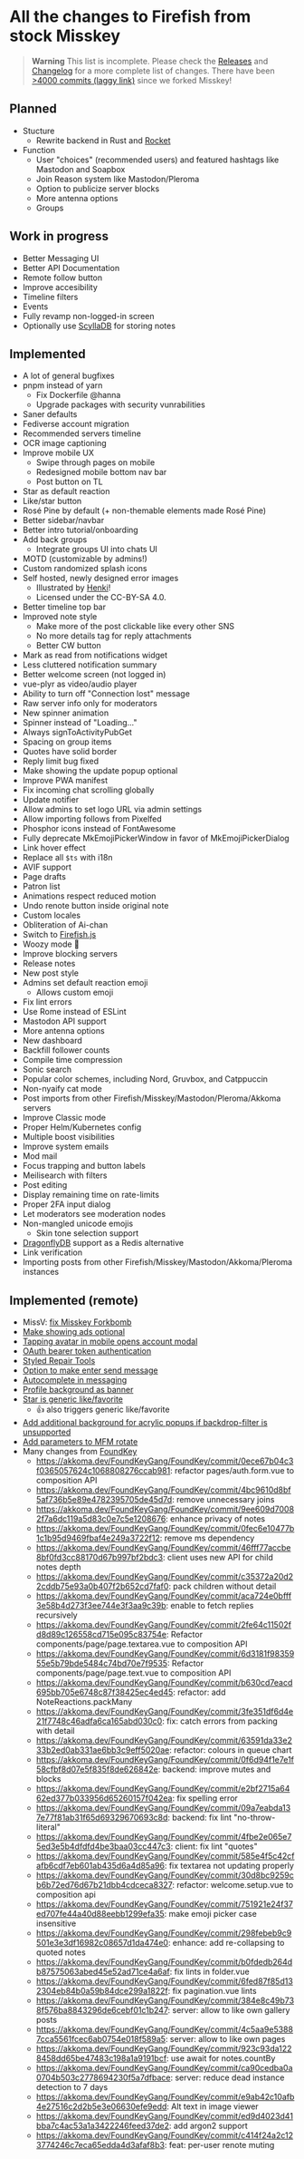 # All the changes to Firefish from stock Misskey

> **Warning**
> This list is incomplete. Please check the [Releases](https://codeberg.org/firefish/firefish/releases) and [Changelog](https://codeberg.org/firefish/firefish/src/branch/develop/CHANGELOG.md) for a more complete list of changes. There have been [>4000 commits (laggy link)](https://codeberg.org/firefish/firefish/compare/700a7110f7e34f314b070987aa761c451ec34efc...develop) since we forked Misskey!

## Planned

- Stucture
  - Rewrite backend in Rust and [Rocket](https://rocket.rs/)
- Function
  - User "choices" (recommended users) and featured hashtags like Mastodon and Soapbox
  - Join Reason system like Mastodon/Pleroma
  - Option to publicize server blocks
  - More antenna options
  - Groups

## Work in progress

- Better Messaging UI
- Better API Documentation
- Remote follow button
- Improve accesibility
- Timeline filters
- Events
- Fully revamp non-logged-in screen
- Optionally use [ScyllaDB](https://www.scylladb.com/open-source-nosql-database/) for storing notes

## Implemented

- A lot of general bugfixes
- pnpm instead of yarn
  - Fix Dockerfile @hanna
  - Upgrade packages with security vunrabilities
- Saner defaults
- Fediverse account migration
- Recommended servers timeline
- OCR image captioning
- Improve mobile UX
  - Swipe through pages on mobile
  - Redesigned mobile bottom nav bar
  - Post button on TL
- Star as default reaction
- Like/star button
- Rosé Pine by default (+ non-themable elements made Rosé Pine)
- Better sidebar/navbar
- Better intro tutorial/onboarding
- Add back groups
  - Integrate groups UI into chats UI
- MOTD (customizable by admins!)
- Custom randomized splash icons
- Self hosted, newly designed error images
  - Illustrated by [Henki](https://www.youtube.com/c/Henkiwashere)!
  - Licensed under the CC-BY-SA 4.0.
- Better timeline top bar
- Improved note style
  - Make more of the post clickable like every other SNS
  - No more details tag for reply attachments
  - Better CW button
- Mark as read from notifications widget
- Less cluttered notification summary
- Better welcome screen (not logged in)
- vue-plyr as video/audio player
- Ability to turn off "Connection lost" message
- Raw server info only for moderators
- New spinner animation
- Spinner instead of "Loading..."
- Always signToActivityPubGet
- Spacing on group items
- Quotes have solid border
- Reply limit bug fixed
- Make showing the update popup optional
- Improve PWA manifest
- Fix incoming chat scrolling globally
- Update notifier
- Allow admins to set logo URL via admin settings
- Allow importing follows from Pixelfed
- Phosphor icons instead of FontAwesome
- Fully deprecate MkEmojiPickerWindow in favor of MkEmojiPickerDialog
- Link hover effect
- Replace all `$ts` with i18n
- AVIF support
- Page drafts
- Patron list
- Animations respect reduced motion
- Undo renote button inside original note
- Custom locales
- Obliteration of Ai-chan
- Switch to [Firefish.js](https://codeberg.org/firefish/firefish.js)
- Woozy mode 🥴
- Improve blocking servers
- Release notes
- New post style
- Admins set default reaction emoji
  - Allows custom emoji
- Fix lint errors
- Use Rome instead of ESLint
- Mastodon API support
- More antenna options
- New dashboard
- Backfill follower counts
- Compile time compression
- Sonic search
- Popular color schemes, including Nord, Gruvbox, and Catppuccin
- Non-nyaify cat mode
- Post imports from other Firefish/Misskey/Mastodon/Pleroma/Akkoma servers
- Improve Classic mode
- Proper Helm/Kubernetes config
- Multiple boost visibilities
- Improve system emails
- Mod mail
- Focus trapping and button labels
- Meilisearch with filters
- Post editing
- Display remaining time on rate-limits
- Proper 2FA input dialog
- Let moderators see moderation nodes
- Non-mangled unicode emojis
  - Skin tone selection support
- [DragonflyDB](https://dragonflydb.io/) support as a Redis alternative
- Link verification
- Importing posts from other Firefish/Misskey/Mastodon/Akkoma/Pleroma instances

## Implemented (remote)

- MissV: [fix Misskey Forkbomb](https://code.vtopia.live/Vtopia/MissV/commit/40b23c070bd4adbb3188c73546c6c625138fb3c1)
- [Make showing ads optional](https://github.com/misskey-dev/misskey/pull/8996)
- [Tapping avatar in mobile opens account modal](https://github.com/misskey-dev/misskey/pull/9056)
- [OAuth bearer token authentication](https://github.com/misskey-dev/misskey/pull/9021)
- [Styled Repair Tools](https://github.com/misskey-dev/misskey/pull/8956)
- [Option to make enter send message](https://github.com/misskey-dev/misskey/pull/8954)
- [Autocomplete in messaging](https://github.com/misskey-dev/misskey/pull/8955)
- [Profile background as banner](https://codeberg.org/Freeplay/Misskey-Tweaks/src/branch/main/snippets/profile-background.styl)
- [Star is generic like/favorite](https://github.com/JakeMBauer/Misskey-Extras/blob/master/patches/star-is-like.patch)
  - 👍 also triggers generic like/favorite
- [Add additional background for acrylic popups if backdrop-filter is unsupported](https://github.com/misskey-dev/misskey/pull/8671)
- [Add parameters to MFM rotate](https://github.com/misskey-dev/misskey/pull/8549)
- Many changes from [FoundKey](https://akkoma.dev/FoundKeyGang/FoundKey)
	- https://akkoma.dev/FoundKeyGang/FoundKey/commit/0ece67b04c3f0365057624c1068808276ccab981: refactor pages/auth.form.vue to composition API
	- https://akkoma.dev/FoundKeyGang/FoundKey/commit/4bc9610d8bf5af736b5e89e4782395705de45d7d: remove unnecessary joins
	- https://akkoma.dev/FoundKeyGang/FoundKey/commit/9ee609d70082f7a6dc119a5d83c0e7c5e1208676: enhance privacy of notes
	- https://akkoma.dev/FoundKeyGang/FoundKey/commit/0fec6e10477b1c1b95d9469fbaf4e249a3722f12: remove ms dependency
	- https://akkoma.dev/FoundKeyGang/FoundKey/commit/46fff77accbe8bf0fd3cc88170d67b997bf2bdc3:  client uses new API for child notes depth
	- https://akkoma.dev/FoundKeyGang/FoundKey/commit/c35372a20d22cddb75e93a0b407f2b652cd7faf0:  pack children without detail
	- https://akkoma.dev/FoundKeyGang/FoundKey/commit/aca724e0bfff3e58b4d273f3ee744e3f3aa9c39b: enable to fetch replies recursively
	- https://akkoma.dev/FoundKeyGang/FoundKey/commit/2fe64c11502fd8d89c126558cd715e095c83754e: Refactor components/page/page.textarea.vue to composition API
	- https://akkoma.dev/FoundKeyGang/FoundKey/commit/6d3181f9835955e5b79bde5484c74bd70e7f9535: Refactor components/page/page.text.vue to composition API
	- https://akkoma.dev/FoundKeyGang/FoundKey/commit/b630cd7eacd695bb705e6748c87f38425ec4ed45:  refactor: add NoteReactions.packMany
	- https://akkoma.dev/FoundKeyGang/FoundKey/commit/3fe351df6d4e21f7748c46adfa6ca165abd030c0: fix: catch errors from packing with detail
	- https://akkoma.dev/FoundKeyGang/FoundKey/commit/63591da33e233b2ed0ab331ae6bb3c9eff5020ae: refactor: colours in queue chart
	- https://akkoma.dev/FoundKeyGang/FoundKey/commit/0f6d94f1e7e1f58cfbf8d07e5f835f8de626842e: backend: improve mutes and blocks
	- https://akkoma.dev/FoundKeyGang/FoundKey/commit/e2bf2715a6462ed377b033956d65260157f042ea: fix spelling error
	- https://akkoma.dev/FoundKeyGang/FoundKey/commit/09a7eabda137e77f81ab31f65d69329670693c8d: backend: fix lint "no-throw-literal"
	- https://akkoma.dev/FoundKeyGang/FoundKey/commit/4fbe2e065e75ed3e5b4dfdfd4be3baa03cc447c3: client: fix lint "quotes"
	- https://akkoma.dev/FoundKeyGang/FoundKey/commit/585e4f5c42cfafb6cdf7eb601ab435d6a4d85a96: fix textarea not updating properly
	- https://akkoma.dev/FoundKeyGang/FoundKey/commit/30d8bc9259cb6b72ed76d67b21dbb4cdceca8327: refactor: welcome.setup.vue to composition api
	- https://akkoma.dev/FoundKeyGang/FoundKey/commit/751921e24f37ed707fe44a40d88eebb1299efa35: make emoji picker case insensitive
	- https://akkoma.dev/FoundKeyGang/FoundKey/commit/298febeb9c9501e3e3df16982c08657d1da474e0: enhance: add re-collapsing to quoted notes
	- https://akkoma.dev/FoundKeyGang/FoundKey/commit/b0fdedb264db87575063abed45e52ad71ce4a6af: fix lints in folder.vue
	- https://akkoma.dev/FoundKeyGang/FoundKey/commit/6fed87f85d132304eb84b0a59b84dce299a1822f: fix pagination.vue lints
	- https://akkoma.dev/FoundKeyGang/FoundKey/commit/384e8c49b738f576ba8843296de6cebf01c1b247: server: allow to like own gallery posts
	- https://akkoma.dev/FoundKeyGang/FoundKey/commit/4c5aa9e53887cca5561fcec6ab0754e018f589a5: server: allow to like own pages
	- https://akkoma.dev/FoundKeyGang/FoundKey/commit/923c93da1228458dd65be47483c198a1a9191bcf: use await for notes.countBy
	- https://akkoma.dev/FoundKeyGang/FoundKey/commit/ca90cedba0a0704b503c2778694230f5a7dfbace: server: reduce dead instance detection to 7 days
	- https://akkoma.dev/FoundKeyGang/FoundKey/commit/e9ab42c10afb4e27516c2d2b5e3e06630efe9edd: Alt text in image viewer
	- https://akkoma.dev/FoundKeyGang/FoundKey/commit/ed9d4023d41bba7c4ac53a1a3422246feed37de2: add argon2 support
	- https://akkoma.dev/FoundKeyGang/FoundKey/commit/c414f24a2c123774246c7eca65edda4d3afaf8b3: feat: per-user renote muting
